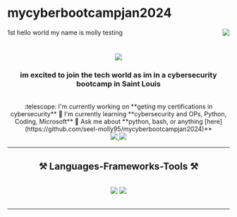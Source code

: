 # mycyberbootcampjan2024
1st
hello world
my name is molly
testing
<img align="right" src="https://visitor-badge.laobi.icu/badge?page_id=molly.seel" />
<h1 align="center">
    <img src="https://readme-typing-svg.herokuapp.com/?font=Righteous&size=35&center=true&vCenter=true&width=500&height=70&duration=4000&lines=Hi+There!+:wave:;+I'm+molly+seel!;" />
</h1>
<h3 align="center">im excited to join the tech world as im in a cybersecurity bootcamp in Saint Louis</h3>
<br/>
<div align="center">
:telescope: I'm currently working on **geting my certifications in cybersecurity**
🌱 I'm currently learning **cybersecurity and OPs, Python, Coding, Microsoft**
💬 Ask me about **python, bash, or anything [here](https://github.com/seel-molly95/mycyberbootcampjan2024)**
 </div>
<div align="center"> 
  <a href="mailto:seelmolly95@gmail.com">
    <img src="https://img.shields.io/badge/Gmail-333333?style=for-the-badge&logo=gmail&logoColor=red" />
  </a>
  <a href="https://linkedin.com/in/molly-seel" target="_blank">
    <img src="https://img.shields.io/badge/LinkedIn-0077B5?style=for-the-badge&logo=linkedin&logoColor=white" target="_blank" />
  </a>
  </a>
</div>
 <hr/>
 <h2 align="center">⚒️ Languages-Frameworks-Tools ⚒️</h2>
<br/>
<div align="center">
    <img src="https://skillicons.dev/icons?i=vscode,github,bash,git" />
    <img src="https://skillicons.dev/icons?i=java,python,mysql" /><br>
</div>
<br/>
<hr/>
